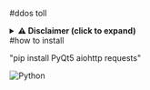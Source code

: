 #ddos toll   

<details>
<summary><strong>⚠️ Disclaimer (click to expand)</strong></summary>

<br>

<div style="border: 1px solid #ffa726; padding: 15px; border-radius: 8px; background-color: #fff3e0;">

🛡️ <strong>This tool is intended <u>for educational and familiarization purposes only</u>.</strong><br><br>

The author assumes <strong>no responsibility</strong> for any misuse, damage, or legal consequences resulting from the use of this software.<br><br>

✅ Use it <strong>only</strong> on systems and websites that you <strong>own or have explicit permission</strong> to test.<br><br>

❌ Unauthorized use may be <strong>illegal</strong> and is strictly discouraged.

</div>

</details>
#how to install

"pip install PyQt5 aiohttp requests"

![Python](https://img.shields.io/badge/Python-3.8+-blue?logo=python)
